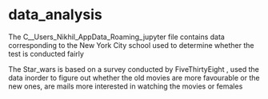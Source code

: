 # data_analysis
The C__Users_Nikhil_AppData_Roaming_jupyter file contains data corresponding to the New York City school used to determine whether the test is conducted fairly

The Star_wars is based on a survey conducted by FiveThirtyEight , used the data inorder to figure out whether the old movies are more favourable or the new ones, are mails more interested in watching the movies or females 
